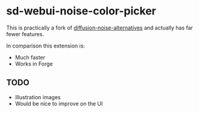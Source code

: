 # sd-webui-noise-color-picker

This is practically a fork of [diffusion-noise-alternatives](https://github.com/Seshelle/diffusion-noise-alternatives-webui) and actually has far fewer features. 

In comparison this extension is:
- Much faster
- Works in Forge

## TODO

- Illustration images
- Would be nice to improve on the UI
